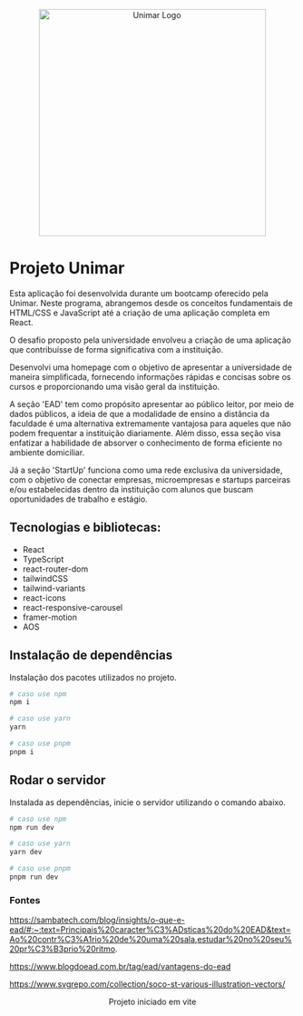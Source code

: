 <p align="center">
  <a href="https://oficial.unimar.br/" target="blank"><img src="https://upload.wikimedia.org/wikipedia/commons/c/c0/Unimar.png" width="400" alt="Unimar Logo" /></a>
</p>

# Projeto Unimar

Esta aplicação foi desenvolvida durante um bootcamp oferecido pela Unimar. Neste programa, abrangemos desde os conceitos fundamentais de HTML/CSS e JavaScript até a criação de uma aplicação completa em React.

O desafio proposto pela universidade envolveu a criação de uma aplicação que contribuísse de forma significativa com a instituição.

Desenvolvi uma homepage com o objetivo de apresentar a universidade de maneira simplificada, fornecendo informações rápidas e concisas sobre os cursos e proporcionando uma visão geral da instituição.

A seção 'EAD' tem como propósito apresentar ao público leitor, por meio de dados públicos, a ideia de que a modalidade de ensino a distância da faculdade é uma alternativa extremamente vantajosa para aqueles que não podem frequentar a instituição diariamente. Além disso, essa seção visa enfatizar a habilidade de absorver o conhecimento de forma eficiente no ambiente domiciliar.

Já a seção 'StartUp' funciona como uma rede exclusiva da universidade, com o objetivo de conectar empresas, microempresas e startups parceiras e/ou estabelecidas dentro da instituição com alunos que buscam oportunidades de trabalho e estágio.

## **Tecnologias e bibliotecas**:

- React
- TypeScript
- react-router-dom
- tailwindCSS
- tailwind-variants
- react-icons
- react-responsive-carousel
- framer-motion
- AOS

###

## Instalação de dependências

Instalação dos pacotes utilizados no projeto.

```bash
# caso use npm
npm i

# caso use yarn
yarn

# caso use pnpm
pnpm i
```

## Rodar o servidor

Instalada as dependências, inicie o servidor utilizando o comando abaixo.

```bash
# caso use npm
npm run dev

# caso use yarn
yarn dev

# caso use pnpm
pnpm run dev
```

### Fontes

https://sambatech.com/blog/insights/o-que-e-ead/#:~:text=Principais%20caracter%C3%ADsticas%20do%20EAD&text=Ao%20contr%C3%A1rio%20de%20uma%20sala,estudar%20no%20seu%20pr%C3%B3prio%20ritmo.

https://www.blogdoead.com.br/tag/ead/vantagens-do-ead

https://www.svgrepo.com/collection/soco-st-various-illustration-vectors/

<p align="center">Projeto iniciado em vite</p>
